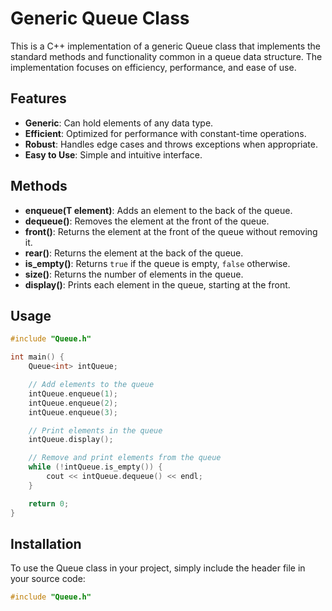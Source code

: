 # Generic Queue Class

This is a C++ implementation of a generic Queue class that implements the standard methods and functionality common in a queue data structure. The implementation focuses on efficiency, performance, and ease of use.

## Features

- **Generic**: Can hold elements of any data type.
- **Efficient**: Optimized for performance with constant-time operations.
- **Robust**: Handles edge cases and throws exceptions when appropriate.
- **Easy to Use**: Simple and intuitive interface.

## Methods

- **enqueue(T element)**: Adds an element to the back of the queue.
- **dequeue()**: Removes the element at the front of the queue.
- **front()**: Returns the element at the front of the queue without removing it.
- **rear()**: Returns the element at the back of the queue.
- **is_empty()**: Returns `true` if the queue is empty, `false` otherwise.
- **size()**: Returns the number of elements in the queue.
- **display()**: Prints each element in the queue, starting at the front.

## Usage

```cpp
#include "Queue.h"

int main() {
    Queue<int> intQueue;

    // Add elements to the queue
    intQueue.enqueue(1);
    intQueue.enqueue(2);
    intQueue.enqueue(3);

    // Print elements in the queue
    intQueue.display();

    // Remove and print elements from the queue
    while (!intQueue.is_empty()) {
        cout << intQueue.dequeue() << endl;
    }

    return 0;
}
```

## Installation

To use the Queue class in your project, simply include the header file in your source code:

```cpp
#include "Queue.h"
```
